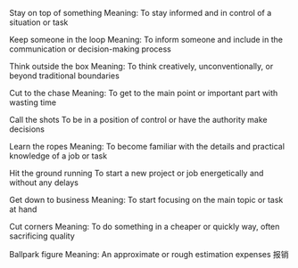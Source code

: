 Stay on top of something
Meaning: To stay informed and in control of a situation or task

Keep someone in the loop
Meaning: To inform someone and include in the communication or decision-making process

Think outside the box
Meaning: To think creatively, unconventionally, or beyond traditional boundaries

Cut to the chase
Meaning: To get to the main point or important part with wasting time

Call the shots
To be in a position of control or have the authority make decisions

Learn the ropes
Meaning: To become familiar with the details and practical knowledge of a job or task

Hit the ground running
To start a new project or job energetically and without any delays

Get down to business
Meaning: To start focusing on the main topic or task at hand

Cut corners
Meaning: To do something in a cheaper or quickly way, often sacrificing quality

Ballpark figure
Meaning: An approximate or rough estimation
expenses 报销
